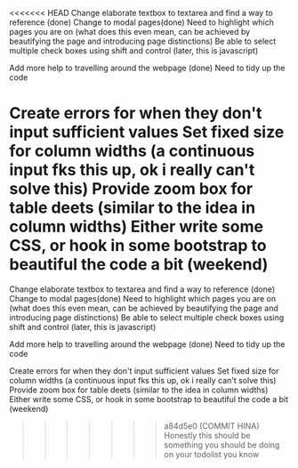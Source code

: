 <<<<<<< HEAD
Change elaborate textbox to textarea and find a way to reference (done)
Change to modal pages(done)
Need to highlight which pages you are on (what does this even mean, can be achieved by beautifying the page and introducing page distinctions)
Be able to select multiple check boxes using shift and control (later, this is javascript)
<!-- Allow a way to retain passwords and reset passwords 
Figure out how to remember users (flask login) -->
Add more help to travelling around the webpage (done)
Need to tidy up the code
<!-- Add a function to the tables to be able to sort through them (flask table) -->
<!-- Add a settings page for user to change their details
Implement login changes by today please -->
<!-- set up unit tests -->
Create errors for when they don't input sufficient values
Set fixed size for column widths (a continuous input fks this up, ok i really can't solve this)
Provide zoom box for table deets (similar to the idea in column widths)
Either write some CSS, or hook in some bootstrap to beautiful the code a bit (weekend)
=======
Change elaborate textbox to textarea and find a way to reference (done)
Change to modal pages(done)
Need to highlight which pages you are on (what does this even mean, can be achieved by beautifying the page and introducing page distinctions)
Be able to select multiple check boxes using shift and control (later, this is javascript)
<!-- Allow a way to retain passwords and reset passwords 
Figure out how to remember users (flask login) -->
Add more help to travelling around the webpage (done)
Need to tidy up the code
<!-- Add a function to the tables to be able to sort through them (flask table) -->
<!-- Add a settings page for user to change their details
Implement login changes by today please -->
<!-- set up unit tests -->
Create errors for when they don't input sufficient values
Set fixed size for column widths (a continuous input fks this up, ok i really can't solve this)
Provide zoom box for table deets (similar to the idea in column widths)
Either write some CSS, or hook in some bootstrap to beautiful the code a bit (weekend)
>>>>>>> a84d5e0 (COMMIT HINA)
Honestly this should be something you should be doing on your todolist you know